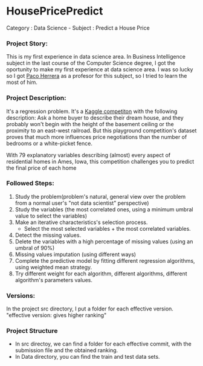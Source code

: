 # HousePricePredict
Category : Data Science - Subject : Predict a House Price

### Project Story:
This is my first experience in data science area. In Business Intelligence subject in the last course of the Computer Science
degree, I got the oportunity to make my first experience at data science area. I was so lucky so I got [Paco Herrera][1] as a profesor 
for this subject, so I tried to learn the most of him.

### Project Description:
It's a regression problem. It's a [Kaggle competiton][2] with the following description:
Ask a home buyer to describe their dream house, and they probably won't begin with the height of the basement ceiling or the proximity to an east-west railroad. But this playground competition's dataset proves that much more influences price negotiations than the number of bedrooms or a white-picket fence.

With 79 explanatory variables describing (almost) every aspect of residential homes in Ames, Iowa, this competition challenges you to predict the final price of each home

### Followed Steps:
1. Study the problem(problem's natural, general view over the problem from a normal user's "not data scientist" perspective)
2. Study the variables (the most correlated ones, using a minimum umbral value to select the variables)
3. Make an iterative characteristics's selection process.
   - Select the most selected variables + the most correlated variables.
4. Detect the missing values.
5. Delete the variables with a high percentage of missing values (using an umbral of 90%)
6. Missing values imputation (using different ways)
7. Complete the predictive model by fitting different regression algorithms, using weighted mean strategy.
8. Try different weight for each algorithm, different algorithms, different algorithm's parameters values.

### Versions:
In the project src directory, I put a folder for each effective version. "effective version: gives higher ranking"

### Project Structure
- In src directoy, we can find a folder for each effective commit, with the submission file and the obtained ranking.
- In Data directory, you can find the train and test data sets.

[1]:http://decsai.ugr.es/~herrera/
[2]:https://www.kaggle.com/c/house-prices-advanced-regression-techniques

